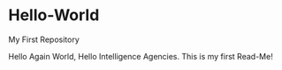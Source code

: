 # Hello-World
My First Repository

Hello Again World, Hello Intelligence Agencies. This is my first Read-Me!
